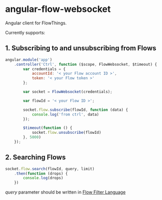 # angular-flow-websocket
Angular client for FlowThings.

Currently supports:

## 1. Subscribing to and unsubscribing from Flows
```javascript
angular.module('app')
    .controller('Ctrl', function ($scope, FlowWebsocket, $timeout) {
        var credentials = {
            accountId: '< your Flow account ID >',
            token: '< your Flow token >'
        };

        var socket = FlowWebsocket(credentials);

        var flowId = '< your Flow ID >';

        socket.flow.subscribe(flowId, function (data) {
            console.log('from ctrl', data)
        });

        $timeout(function () {
            socket.flow.unsubscribe(flowId)
        }, 5000)
    });
```

## 2. Searching Flows
```javascript
socket.flow.search(flowId, query, limit)
    .then(function (drops) {
        console.log(drops)
    })
```
_query_ parameter should be written in [Flow Filter Language](https://flowthings.io/docs/flowthings-filter-language)